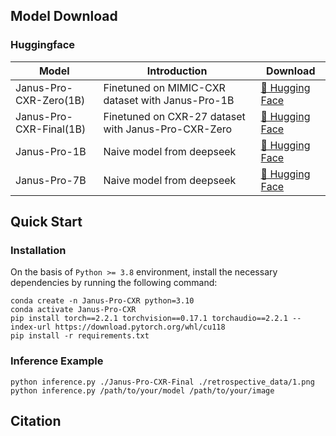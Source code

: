 ## Model Download

### Huggingface

| Model                 | Introduction | Download                                                                    |
|-----------------------|-----------------|-----------------------------------------------------------------------------|
| Janus-Pro-CXR-Zero(1B) | Finetuned on MIMIC-CXR dataset with Janus-Pro-1B    | [🤗 Hugging Face](https://huggingface.co/ZrH42/Janus-Pro-CXR-Zero) |
| Janus-Pro-CXR-Final(1B) | Finetuned on CXR-27 dataset with Janus-Pro-CXR-Zero | [🤗 Hugging Face](https://huggingface.co/ZrH42/Janus-Pro-CXR-Final) |
| Janus-Pro-1B | Naive model from deepseek | [🤗 Hugging Face](https://huggingface.co/deepseek-ai/Janus-Pro-1B) |
| Janus-Pro-7B | Naive model from deepseek | [🤗 Hugging Face](https://huggingface.co/deepseek-ai/Janus-Pro-7B) |

## Quick Start

### Installation

On the basis of `Python >= 3.8` environment, install the necessary dependencies by running the following command:

```shell
conda create -n Janus-Pro-CXR python=3.10
conda activate Janus-Pro-CXR
pip install torch==2.2.1 torchvision==0.17.1 torchaudio==2.2.1 --index-url https://download.pytorch.org/whl/cu118
pip install -r requirements.txt
```


### Inference Example

```shell
python inference.py ./Janus-Pro-CXR-Final ./retrospective_data/1.png
python inference.py /path/to/your/model /path/to/your/image
```

## Citation

```bibtex

```

